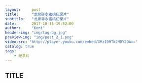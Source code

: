 ```yaml
---
layout:     post
title:      "龙泉驿水蜜桃纪录片"
subtitle:   "龙泉驿水蜜桃纪录片"
date:       2017-10-11 19:52:00
author:     "Kent"
header-img: "img/tag-bg.jpg"
preview-img: "img/post_2_1.png"
video-src: "http://player.youku.com/embed/XMzI0MTk2MDY2OA=="
catalog: true
tags:
    - 纪录片
---
```


## TITLE